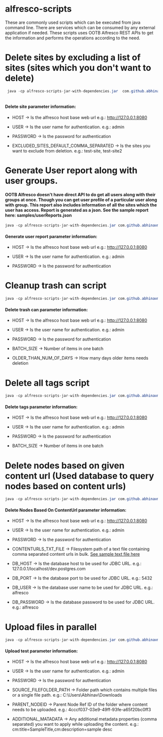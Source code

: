 # alfresco-scripts

These are commonly used scripts which can be executed from java command line. There are services which can be consumed by any external application if needed. These scripts uses OOTB Alfresco REST APIs to get the information and performs the operations according to the need. 



# Delete sites by excluding a list of sites (sites which you don't want to delete)
 
 ```java
  java -cp alfresco-scripts-jar-with-dependencies.jar  com.github.abhinavmishra14.site.service.test.DeleteSites [HOST] [USER] [PASSWORD] [EXCLUDED_SITES_DEFAULT_COMMA_SEPARATED]
  
 ```
 #### Delete site parameter information:

   - HOST -> Is the alfresco host base web url e.g.: http://127.0.0.1:8080
   
   - USER -> Is the user name for authentication. e.g.: admin
   
   - PASSWORD -> Is the password for authentication
   
   - EXCLUDED_SITES_DEFAULT_COMMA_SEPARATED -> Is the sites you want to exclude from deletion. e.g.: test-site, test-site2
   
 

# Generate User report along with user groups.

#### OOTB Alfresco doesn't have direct API to do get all users along with their groups at once. Though you can get user profile of a particular user along with group. This report also includes information of all the sites which the user has access. Report is generated as a json. See the sample report here: samples/userReports.json
 
 
 ```java 
 java -cp alfresco-scripts-jar-with-dependencies.jar com.github.abhinavmishra14.reports.test.GenerateUserReport [HOST] [USER] [PASSWORD]
 ```
 
 #### Generate user report parameter information:

   - HOST -> Is the alfresco host base web url e.g.: http://127.0.0.1:8080
   
   - USER -> Is the user name for authentication. e.g.: admin
   
   - PASSWORD -> Is the password for authentication
   
 

# Cleanup trash can script

 ```java
 java -cp alfresco-scripts-jar-with-dependencies.jar com.github.abhinavmishra14.trashcan.service.test.ClearTrashcan [HOST] [USER] [PASSWORD] [BATCH_SIZE] [OLDER_THAN_NUM_OF_DAYS]
 ```
 
 #### Delete trash can parameter information:

   - HOST -> Is the alfresco host base web url e.g.: http://127.0.0.1:8080
   
   - USER -> Is the user name for authentication. e.g.: admin
   
   - PASSWORD -> Is the password for authentication
   
   - BATCH_SIZE -> Number of items in one batch
   
   - OLDER_THAN_NUM_OF_DAYS -> How many days older items needs deletion
 
 

#  Delete all tags script

 ```java
 java -cp alfresco-scripts-jar-with-dependencies.jar com.github.abhinavmishra14.tags.test.DeleteTags [HOST] [USER] [PASSWORD] [BATCH_SIZE]
 ```
 
  #### Delete tags parameter information:

   - HOST -> Is the alfresco host base web url e.g.: http://127.0.0.1:8080
   
   - USER -> Is the user name for authentication. e.g.: admin
   
   - PASSWORD -> Is the password for authentication
   
   - BATCH_SIZE -> Number of items in one batch


#  Delete nodes based on given content url (Used database to query nodes based on content urls)

 ```java
 java -cp alfresco-scripts-jar-with-dependencies.jar com.github.abhinavmishra14.node.test.DeleteNodesBasedOnContentUrl [HOST] [USER] [PASSWORD] [CONTENTURLS_TXT_FILE] [DB_HOST] [DB_PORT] [DB_USER] [DB_PASSWORD]
 ```
 
  #### Delete Nodes Based On ContentUrl parameter information:

   - HOST -> Is the alfresco host base web url e.g.: http://127.0.0.1:8080
   
   - USER -> Is the user name for authentication. e.g.: admin
   
   - PASSWORD -> Is the password for authentication
   
   - CONTENTURLS_TXT_FILE -> Filesystem path of a text file containing comma separated content urls in bulk. [See sample text file here](https://github.com/abhinavmishra14/alfresco-scripts/blob/master/samples/contenturls.txt)
   
   - DB_HOST -> Is the database host to be used for JDBC URL. e.g.: 127.0.0.1/localhost/dev.postgres.com
   
   - DB_PORT -> Is the database port to be used for JDBC URL. e.g.: 5432
   
   - DB_USER -> Is the database user name to be used for JDBC URL. e.g.: alfresco
   
   - DB_PASSWORD -> Is the database password to be used for JDBC URL. e.g.: alfresco
   

#  Upload files in parallel

 ```java
 java -cp alfresco-scripts-jar-with-dependencies.jar com.github.abhinavmishra14.upload.test.UploadTest [HOST] [USER] [PASSWORD] [SOURCE_FOLDER_PATH] [PARENT_NODEID] [ADDITIONAL_MATADATA]
 ```
 
  #### Upload test parameter information:

   - HOST -> Is the alfresco host base web url e.g.: http://127.0.0.1:8080
   
   - USER -> Is the user name for authentication. e.g.: admin
   
   - PASSWORD -> Is the password for authentication
   
   - SOURCE_FILEFOLDER_PATH -> Folder path which contains multiple files or a single file path. e.g.: C:\Users\Abhinav\Downloads
   
   - PARENT_NODEID -> Parent Node Ref ID of the folder where content needs to be uploaded. e.g.: 4cccf037-03e9-49ff-93fe-a65f20bc0ff3
   
   - ADDITIONAL_MATADATA -> Any additional metadata properties (comma separated) you want to apply while uploading the content. e.g.: cm:title=SampleTitle,cm:description=sample desc
  

